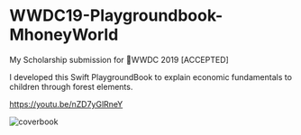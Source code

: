 # WWDC19-Playgroundbook-MhoneyWorld
My Scholarship submission for WWDC 2019 [ACCEPTED]

I developed this Swift PlaygroundBook to explain economic fundamentals to children through forest elements.

https://youtu.be/nZD7yGlRneY

![coverbook](https://user-images.githubusercontent.com/49729228/56419719-8443ce80-629b-11e9-8725-0608361c2aba.jpg)
